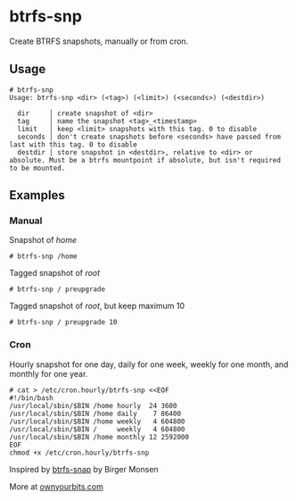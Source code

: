 # btrfs-snp

Create BTRFS snapshots, manually or from cron.

## Usage

```
# btrfs-snp
Usage: btrfs-snp <dir> (<tag>) (<limit>) (<seconds>) (<destdir>)

  dir     │ create snapshot of <dir>
  tag     │ name the snapshot <tag>_<timestamp>
  limit   │ keep <limit> snapshots with this tag. 0 to disable
  seconds │ don't create snapshots before <seconds> have passed from last with this tag. 0 to disable
  destdir │ store snapshot in <destdir>, relative to <dir> or absolute. Must be a btrfs mountpoint if absolute, but isn't required to be mounted.
```

## Examples 

### Manual

Snapshot of _home_

```
# btrfs-snp /home
```

Tagged snapshot of _root_

```
# btrfs-snp / preupgrade
```

Tagged snapshot of _root_, but keep maximum 10

```
# btrfs-snp / preupgrade 10
```

### Cron 

Hourly snapshot for one day, daily for one week, weekly for one month, and monthly for one year.

```
# cat > /etc/cron.hourly/btrfs-snp <<EOF
#!/bin/bash
/usr/local/sbin/$BIN /home hourly  24 3600
/usr/local/sbin/$BIN /home daily    7 86400
/usr/local/sbin/$BIN /home weekly   4 604800
/usr/local/sbin/$BIN /     weekly   4 604800
/usr/local/sbin/$BIN /home monthly 12 2592000
EOF
chmod +x /etc/cron.hourly/btrfs-snp
```

Inspired by [btrfs-snap](https://github.com/jf647/btrfs-snap) by Birger Monsen
                                                                                                                                                                                                      
More at [ownyourbits.com](https://ownyourbits.com)

